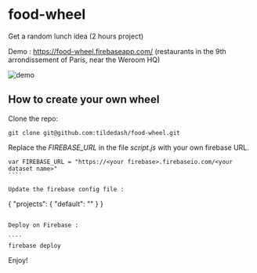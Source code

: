 # food-wheel
Get a random lunch idea (2 hours project)

Demo : https://food-wheel.firebaseapp.com/ (restaurants in the 9th arrondissement of Paris, near the Weroom HQ)

![demo](http://i.imgur.com/gDARtsB.png)

## How to create your own wheel

Clone the repo:

````
git clone git@github.com:tildedash/food-wheel.git
`````

Replace the _FIREBASE_URL_ in the file _script.js_ with your own firebase URL.

`````
var FIREBASE_URL = "https://<your firebase>.firebaseio.com/<your dataset name>"
````

Update the firebase config file :

`````
{
  "projects": {
    "default": "<your project name>"
  }
}

`````

Deploy on Firebase :

````
firebase deploy
`````

Enjoy!



